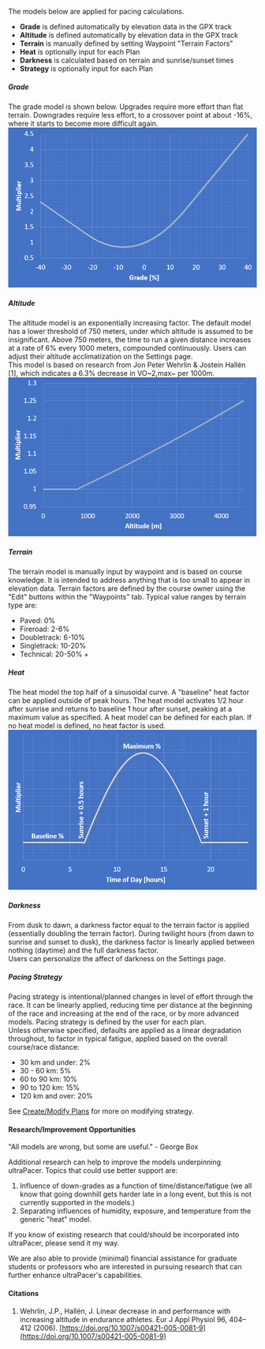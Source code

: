 The models below are applied for pacing calculations.

- **Grade** is defined automatically by elevation data in the GPX track
- **Altitude** is defined automatically by elevation data in the GPX track
- **Terrain** is manually defined by setting Waypoint "Terrain Factors"
- **Heat** is optionally input for each Plan
- **Darkness** is calculated based on terrain and sunrise/sunset times
- **Strategy** is optionally input for each Plan

##### Grade

The grade model is shown below. Upgrades require more effort than
flat terrain. Downgrades require less effort, to a crossover point at about
-16%, where it starts to become more difficult again.\
![ultraPacer Grade Model](./img/gradeModel.png)

##### Altitude

The altitude model is an exponentially increasing factor. The default model has
a lower threshold of 750 meters, under which altitude is assumed to be
insignificant. Above 750 meters, the time to run a given distance increases at
a rate of 6% every 1000 meters, compounded continuously.
Users can adjust their altitude acclimatization on the Settings page.\
This model is based on research from Jon Peter Wehrlin & Jostein Hallén [1], which indicates a 6.3% decrease in VO~2,max~ per 1000m.
![ultraPacer Altitude Model](./img/altModel.png)

##### Terrain

The terrain model is manually input by waypoint and is based on course
knowledge. It is intended to address anything that is too small to appear in
elevation data.
Terrain factors are defined by the course owner using the "Edit" buttons within
the "Waypoints" tab.
Typical value ranges by terrain type are:

- Paved: 0%
- Fireroad: 2-6%
- Doubletrack: 6-10%
- Singletrack: 10-20%
- Technical: 20-50% +

##### Heat

The heat model the top half of a sinusoidal curve. A "baseline" heat factor can
be applied outside of peak hours. The heat model activates 1/2 hour after
sunrise and returns to baseline 1 hour after sunset, peaking at a maximum value
as specified.
A heat model can be defined for each plan. If no heat model is defined, no heat
factor is used.\
![ultraPacer Heat Model](./img/heatModel.png)

##### Darkness

From dusk to dawn, a darkness factor equal to the terrain factor is applied
(essentially doubling the terrain factor).
During twilight hours (from dawn to sunrise and sunset to dusk), the darkness
factor is linearly applied between nothing (daytime) and the full darkness
factor.\
Users can personalize the affect of darkness on the Settings page.

##### Pacing Strategy

Pacing strategy is intentional/planned changes in level of effort through the
race. It can be linearly applied, reducing time per distance at the beginning
of the race and increasing at the end of the race, or by more advanced models.
Pacing strategy is defined by the user for each plan.\
Unless otherwise specified, defaults are applied as a linear
degradation throughout, to factor in
typical fatigue, applied based on the overall course/race distance:

- 30 km and under: 2%
- 30 - 60 km: 5%
- 60 to 90 km: 10%
- 90 to 120 km: 15%
- 120 km and over: 20%

See [Create/Modify Plans](/docs/plans) for more on modifying strategy.

#### Research/Improvement Opportunities

"All models are wrong, but some are useful." - George Box

Additional research can help to improve the models underpinning ultraPacer. Topics that could use better support are:

1. Influence of down-grades as a function of time/distance/fatigue (we all know that going downhill gets harder late in a long event, but this is not currently supported in the models.)
2. Separating influences of humidity, exposure, and temperature from the generic "heat" model.

If you know of existing research that could/should be incorporated into ultraPacer, please send it my way.

We are also able to provide (minimal) financial assistance for graduate students or professors who are interested in pursuing research that can further enhance ultraPacer's capabilities.

#### Citations
1. Wehrlin, J.P., Hallén, J. Linear decrease in and performance with increasing altitude in endurance athletes. Eur J Appl Physiol 96, 404–412 (2006). [https://doi.org/10.1007/s00421-005-0081-9](https://doi.org/10.1007/s00421-005-0081-9)
